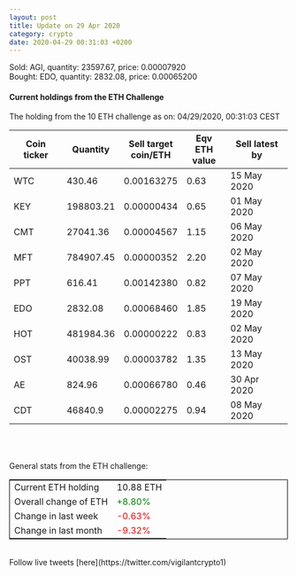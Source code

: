 ```yaml
---
layout: post
title: Update on 29 Apr 2020
category: crypto
date: 2020-04-29 00:31:03 +0200
---
```


Sold: AGI, quantity:     23597.67, price:   0.00007920<br>Bought: EDO, quantity:      2832.08, price:   0.00065200<br>

#### Current holdings from the ETH Challenge

The holding from the 10 ETH challenge as on: 04/29/2020, 00:31:03 CEST

|Coin ticker|Quantity|Sell target<br>coin/ETH|Eqv ETH<br>value|Sell latest by|
|-----------|--------|-----------|-----------|--------------|
WTC|430.46|  0.00163275|0.63|15 May 2020|
KEY|198803.21|  0.00000434|0.65|01 May 2020|
CMT|27041.36|  0.00004567|1.15|06 May 2020|
MFT|784907.45|  0.00000352|2.20|02 May 2020|
PPT|616.41|  0.00142380|0.82|07 May 2020|
EDO|2832.08|  0.00068460|1.85|19 May 2020|
HOT|481984.36|  0.00000222|0.83|02 May 2020|
OST|40038.99|  0.00003782|1.35|13 May 2020|
AE|824.96|  0.00066780|0.46|30 Apr 2020|
CDT|46840.9|  0.00002275|0.94|08 May 2020|

<br>
<br>
<br>
General stats from the ETH challenge:

<table style="border:1px solid black;margin-left:auto;margin-right:auto;">
	<tbody>
	<tr>
		<td>Current ETH holding</td>
		<td>     10.88 ETH</td>
	</tr>
	<tr>
		<td>Overall change of ETH</td>
		<td><font color="green">+8.80%</font></td>
	</tr>
	<tr>
		<td>Change in last week</td>
		<td><font color="red">-0.63%</font></td>
	</tr>
	<tr>
		<td>Change in last month</td>
		<td><font color="red">-9.32%</font></td>
	</tr>
	</tbody>
</table>

<br>
Follow live tweets [here](https://twitter.com/vigilantcrypto1)
<br>
<br>